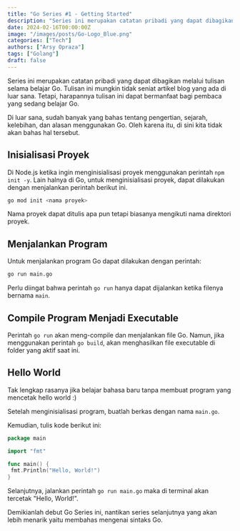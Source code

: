 ```yaml
---
title: "Go Series #1 - Getting Started"
description: "Series ini merupakan catatan pribadi yang dapat dibagikan melalui tulisan selama belajar Go Language. Semoga series Go ini bermanfaat untuk pembaca"
date: 2024-02-16T00:00:00Z
image: "/images/posts/Go-Logo_Blue.png"
categories: ["Tech"]
authors: ["Arsy Opraza"]
tags: ["Golang"]
draft: false
---
```


Series ini merupakan catatan pribadi yang dapat dibagikan melalui tulisan selama belajar Go. Tulisan ini mungkin tidak seniat artikel blog yang ada di luar sana. Tetapi, harapannya tulisan ini dapat bermanfaat bagi pembaca yang sedang belajar Go.

Di luar sana, sudah banyak yang bahas tentang pengertian, sejarah, kelebihan, dan alasan menggunakan Go. Oleh karena itu, di sini kita tidak akan bahas hal tersebut.

## Inisialisasi Proyek

Di Node.js ketika ingin menginisialisasi proyek menggunakan perintah `npm init -y`. Lain halnya di Go, untuk menginisialisasi proyek, dapat dilakukan dengan menjalankan perintah berikut ini.

```bash
go mod init <nama proyek>
```

Nama proyek dapat ditulis apa pun tetapi biasanya mengikuti nama direktori proyek.

## Menjalankan Program

Untuk menjalankan program Go dapat dilakukan dengan perintah:

```bash
go run main.go
```

Perlu diingat bahwa perintah `go run` hanya dapat dijalankan ketika filenya bernama `main`.

## Compile Program Menjadi Executable

Perintah `go run` akan meng-compile dan menjalankan file Go. Namun, jika menggunakan perintah `go build`, akan menghasilkan file executable di folder yang aktif saat ini.

## Hello World

Tak lengkap rasanya jika belajar bahasa baru tanpa membuat program yang mencetak hello world :)

Setelah menginisialisasi program, buatlah berkas dengan nama `main.go`.

Kemudian, tulis kode berikut ini:

```go
package main

import "fmt"

func main() {
 fmt.Println("Hello, World!")
}
```

Selanjutnya, jalankan perintah `go run main.go` maka di terminal akan tercetak "Hello, World!".

Demikianlah debut Go Series ini, nantikan series selanjutnya yang akan lebih menarik yaitu membahas mengenai sintaks Go.
